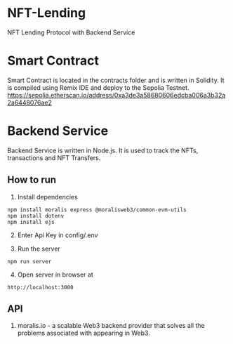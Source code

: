 # NFT-Lending
NFT Lending Protocol with Backend Service

# Smart Contract
Smart Contract is located in the contracts folder and is written in Solidity. It is compiled using Remix IDE and deploy to the Sepolia Testnet.
https://sepolia.etherscan.io/address/0xa3de3a58680606edcba006a3b32a2a6448076ae2

# Backend Service
Backend Service is written in Node.js. It is used to track the NFTs, transactions and NFT Transfers.

## How to run
1. Install dependencies
```
npm install moralis express @moralisweb3/common-evm-utils
npm install dotenv
npm install ejs
```
2. Enter Api Key in config/.env

3. Run the server
```
npm run server
```
4. Open server in browser at
```
http://localhost:3000
```

## API
1. moralis.io - a scalable Web3 backend provider that solves all the problems associated with appearing in Web3.
